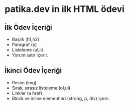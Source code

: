 # patika.dev in ilk HTML ödevi

## İlk Ödev İçeriği

- Başlık (h1,h2)
- Paragraf (p)
- Listeleme (ul,li)
- Yorum satır içerir.

## İkinci Ödev İçeriği

- Resim (img)
- Sıralı, sırasız listeleme (ol,ul)
- Linkler (a href)
- Block ve inline elementleri (strong, p, div) içerir.
